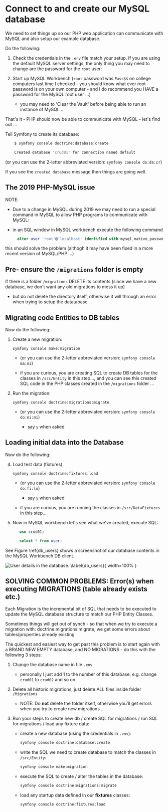 # Connect to and create our MySQL database

We need to set things up so our PHP web application can communicate with MySQL and also setup our example database. 

Do the following:

1. Check the credentials in the `.env` file match your setup. If you are using the default MySQL server settings, the only thing you may need to change are the password for the `root` user:



3. Start up MySQL Workbench (`root` password was `Pass$$` on college computers last time I checked - you should know what ever root password is on your own computer - and I do recommend you HAVE a password for the MySQL root user ...)

    - you may need to 'Clear the Vault' before being able to run an instance of MySQL ...


That's it - PHP should now be able to communicate with MySQL - let's find out ...

Tell Symfony to create its database:

```bash
    $ symfony console doctrine:database:create

    Created database 'crud01' for connection named default
```

(or you can use the 2-letter abbreviated version: `symfony console do:da:cr`)

If you see the `created database` message then things are going well.

## The 2019 PHP-MySQL issue

NOTE:

- Due to a change in MySQL during 2019 we may need to run a special command in MySQL to allow PHP programs to communicate with MySQL:

- in an SQL window in MySQL workbench execute the following command

    ```sql
      alter user 'root'@'localhost' identified with mysql_native_password by 'Pass$$';
    ```

this should solve the problem (althogh it may have been fixed in a more recent version of MySQL/PHP ...)

## Pre- ensure the `/migrations` folder is empty
If there is a folder `/migrations` DELETE its contents (since we have a new database, we don't want any old migrations to mess it up)

- but do not delete the directory itself, otherwise it will through an error when trying to setup the datatabase

## Migrating code Entities to DB tables

Now do the following:

1. Create a new migration:

    `symfony console make:migration`

   - (or you can use the 2-letter abbreviated version: `symfony console ma:mi`)

   - if you are curious, you are creating SQL to create DB tables for the classes in `/src/Entity` in this step..., and you can see this created SQL code in the PHP classes created in the `/migrations` folder ...
   

2. Run the migration:

    `symfony console doctrine:migrations:migrate`

   - (or you can use the 2-letter abbreviated version: `symfony console do:mi:mi`)
        
        - say `y` when asked

## Loading initial data into the Database

Now do the following:

4. Load test data (fixtures)

    `symfony console doctrine:fixtures:load`

   - (or you can use the 2-letter abbreviated version: `symfony console do:fi:lo`)

        - say `y` when asked

   - if you are curious, you are running the classes in `/src/DataFixtures` in this step...
    
5. Now in MySQL workbench let's see what we've created, execute SQL:

    ```sql
       use crud01;
   
       select * from user;
   ```
    
See Figure \ref{db_users} shows a screenshot of our database contents in the MySQL Workbench DB client.

![User details in the database. \label{db_users}](./03_figures/appendices/crud26_workbench_crud01.png){ width=100% }

## SOLVING COMMON PROBLEMS: Error(s) when executing MIGRATIONS (table already exists etc.)
Each Migration is the incremental bit of SQL that needs to be executed to update the MySQL database structure to match our PHP Entity Classes.

Sometimes things will get out of synch - so that when we try to execute a migration with: doctrine:migrations:migrate, we get some errors about tables/properties already existing

The quickest and easiest way to get past this problem is to start again with a BRAND NEW EMPTY database, and NO MIGRATIONS - do this with the following 3 steps:

1. Change the database name in file `.env`

    - personally I just add 1 to the number of this database, e.g. change `crud01` to `crud02` and so on

2. Delete all historic migrations, just delete ALL files inside folder  `/Migrations`

   - NOTE: Do **not** delete the folder itself, otherwise you'll get errors when you try to create new migrations ...

3. Run your steps to create new db / create SQL for migrations / run SQL for migrations / load any fixture data:

    - create a new database (using the credentials in `.env`):

        ```bash
        symfony console doctrine:database:create
        ```
    
    - write the SQL we need to create database to match the classes in `/src/Entity`:

        ```bash
        symfony console make:migration
        ```
    
    - execute the SQL to create / alter the tables in the database:

        ```bash
        symfony console doctrine:migrations:migrate
        ```

    - load any startup data defined in our **fixtures** classes:    

        ```bash
        symfony console doctrine:fixtures:load
        ```

